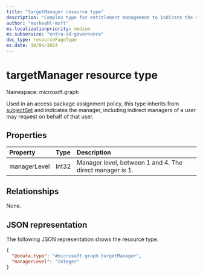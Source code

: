 ```yaml
---
title: "targetManager resource type"
description: "Complex type for entitlement management to indicate the manager, including indirect managers of a user may request on behalf of that user."
author: "markwahl-msft"
ms.localizationpriority: medium
ms.subservice: "entra-id-governance"
doc_type: resourcePageType
ms.date: 10/04/2024
---
```

# targetManager resource type

Namespace: microsoft.graph

Used in an access package assignment policy, this type inherits from [subjectSet](../resources/subjectset.md) and indicates the manager, including indirect managers of a user may request on behalf of that user.

## Properties
|Property|Type|Description|
|:---|:---|:---|
|managerLevel|Int32|Manager level, between 1 and 4. The direct manager is 1.|

## Relationships
None.
## JSON representation
The following JSON representation shows the resource type.
<!-- {
  "blockType": "resource",
  "@odata.type": "microsoft.graph.targetManager"
}
-->
``` json
{
  "@odata.type": "#microsoft.graph.targetManager",
  "managerLevel": "Integer"
}
```


